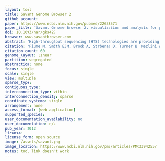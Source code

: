 ```yaml
---
layout: tool 
title: Savant Genome Browser 2
github_account: 
paper: https://www.ncbi.nlm.nih.gov/pubmed/22638571
paper_title: "Savant Genome Browser 2: visualization and analysis for population-scale genomics."
doi: 10.1093/nar/gks427
browser: www.savantbrowser.com
abstract: "High-throughput sequencing (HTS) technologies are providing an unprecedented capacity for data generation, and there is a corresponding need for efficient data exploration and analysis capabilities. Although most existing tools for HTS data analysis are developed for either automated (e.g. genotyping) or visualization (e.g. genome browsing) purposes, such tools are most powerful when combined. For example, integration of visualization and computation allows users to iteratively refine their analyses by updating computational parameters within the visual framework in real-time. Here we introduce the second version of the Savant Genome Browser, a standalone program for visual and computational analysis of HTS data. Savant substantially improves upon its predecessor and existing tools by introducing innovative visualization modes and navigation interfaces for several genomic datatypes, and synergizing visual and automated analyses in a way that is powerful yet easy even for non-expert users. We also present a number of plugins that were developed by the Savant Community, which demonstrate the power of integrating visual and automated analyses using Savant. The Savant Genome Browser is freely available (open source) at www.savantbrowser.com."
citation: "Fiume M, Smith EJM, Brook A, Strbenac D, Turner B, Mezlini AM, et al. Savant Genome Browser 2: visualization and analysis for population-scale genomics. Nucleic Acids Res. academic.oup.com; 2012;40: W615–21."
citation_count: 60
genome_layout: linear
partition: segregated
abstraction: none
focus: single
scale: single
view: multiple
sparse_type: 
contiguous_type: 
interconnection_type: within
interconnection_density: sparse
coordinate_systems: single
arrangement: none
access_format: [web application]
supported_species: 
user_documentation_availability: no
user_documentation: n/a
pub_year: 2012
license: 
license_form: open source
image: /assets/savant.png
image_location: https://www.ncbi.nlm.nih.gov/pmc/articles/PMC3394255/
notes: tool link doesn't work
---
```

